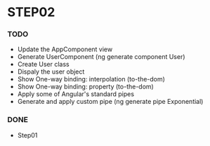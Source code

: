 # STEP02

### TODO
- Update the AppComponent view
- Generate UserComponent (ng generate component User)
- Create User class
- Dispaly the user object
- Show One-way binding: interpolation (to-the-dom)
- Show One-way binding: property (to-the-dom)
- Apply some of Angular's standard pipes
- Generate and apply custom pipe (ng generate pipe Exponential)

### DONE
- Step01